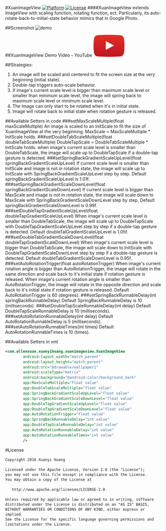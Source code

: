 #XuanImageView
[![Platform](https://img.shields.io/badge/Platform-Android-green.svg)](https://developer.android.com/index.html)
[![License](https://img.shields.io/badge/License-Apache%202.0-red.svg)](http://www.apache.org/licenses/LICENSE-2.0)
####XuanImageView extends ImageView with scaling function, rotating function, ect. Particularly, its auto-rotate-back-to-initial-state behavior mimics that in Google Photo.

##Screenshot
![demo](/screenshots/XuanImageViewDemo.gif)

##XuanImageView Demo Video - YouTube
<a href="https://youtu.be/wxFAdm8J_bE" target="_blank">
  <img alt="Youtube"
       src="/art/youtube_icon.png"
       width="20%">
</a>

##Strategies:
1. An image will be scaled and centered to fit the screen size at the very beginning (initial state).
2. Double-tap triggers auto-scale behavior.
3. If image's current scale level is bigger than maximum scale level or smaller than minimum scale level, the image will spring back to maximum scale level or minimum scale level.
4. The Image can only start to be rotated when it's in initial state.
5. Image will rotate back to initial state when rotation gesture is released.

##Available Setters in code
###setMaxScaleMultiple(float maxScaleMultiple)
An image is scaled to an InitScale to fit the size of XuanImageView at the very beginning. MaxScale = MaxScaleMultiple * InitScale holds.
###setDoubleTabScaleMultiple(float doubleTabScaleMultiple)
DoubleTapScale = DoubleTabScaleMultiple * InitScale holds. when image's current scale level is smaller than DoubleTabScale, the image will scale up to DoubleTapScale if a double-tap gesture is detected.
###setSpringBackGradientScaleUpLevel(float springBackGradientScaleUpLevel)
If current scale level is smaller than InitScale and image is not in rotation state, the image will scale up to InitScale with SpringBackGradientScaleUpLevel step by step.
Default springBackGradientScaleUpLevel is  1.01f.
###setSpringBackGradientScaleDownLevel(float springBackGradientScaleDownLevel)
If current scale level is bigger than MaxScale and image is not in rotation state, the image will scale down to MaxScale with SpringBackGradientScaleDownLevel step by step.
Default springBackGradientScaleDownLevel is 0.99f.
###setDoubleTapGradientScaleUpLevel(float doubleTapGradientScaleUpLevel)
When image's current scale level is smaller than DoubleTabScale, the image will scale up to DoubleTapScale with DoubleTapGradientScaleUpLevel step by step if a double-tap gesture is detected.
Default doubleTalGradientScaleUpLevel is 1.05f.
###setDoubleTabGradientScaleDownLevel(float doubleTapGradientScaleDownLevel)
When image's current scale level is bigger than DoubleTabScale, the image will scale down to InitScale with DoubleTapGradientScaleDownLevel step by step if a double-tap gesture is detected.
Default doubleTabGradientScaleDownLevel is 0.95f.
###setAutoRotationTrigger(float autoRotationTrigger)
When image's current rotation angle is bigger than AutoRotationTrigger, the image will rotate in the same direction and scale back to it's initial state if rotation gesture is released.
When image's current rotation angle is smaller than AutoRotationTrigger, the image will rotate in the opposite direction and scale back to it's initial state if rotation gesture is released.
Default AutoRotationTrigger is 60 (degrees).
###setSpringBackRunnableDelay(int springBackRunnableDelay)
Default SpringBackRunnableDelay is 10 (milliseconds).
###setDoubleTapScaleRunnableDelay(int delay)
Default DoubleTapScaleRunnableDelay is 10 (milliseconds).
###setAutoRotationRunnableDelay(int delay)
Default AutoRotationRunnableDelay is 5 (milliseconds).
###setAutoRotationRunnableTimes(int times)
Default AutoRotationRunnableTimes is 10 (times).

##Available Setters in xml
```xml
<com.allenxuan.xuanyihuang.xuanimageview.XuanImageView
        android:layout_width="match_parent"
        android:layout_height="match_parent"
        android:src="@drawable/wallpaper1"
        android:scaleType="matrix"
        android:background="@android:color/background_dark"
        app:MaxScaleMultiple="float value"
        app:DoubleTabScaleMultiple="float value"
        app:SpringBackGradientScaleUpLevel="float value"
        app:SpringBackGradientScaleDownLevel="float value"
        app:DoubleTapGradientScaleUpLevel="float value"
        app:DoubleTapGradientScaleDownLevel="float value"
        app:AutoRotationTrigger="float value"
        app:SpringBackRunnableDelay="int value"
        app:DoubleTapScaleRunnableDelay="int value"
        app:AutoRotationRunnableDelay="int value"
        app:AutoRotationRunnableTimes="int value"
        />
```


#License
```
Copyright 2016 Xuanyi Huang

Licensed under the Apache License, Version 2.0 (the "License");
you may not use this file except in compliance with the License.
You may obtain a copy of the License at

   http://www.apache.org/licenses/LICENSE-2.0

Unless required by applicable law or agreed to in writing, software
distributed under the License is distributed on an "AS IS" BASIS,
WITHOUT WARRANTIES OR CONDITIONS OF ANY KIND, either express or implied.
See the License for the specific language governing permissions and
limitations under the License.
```

